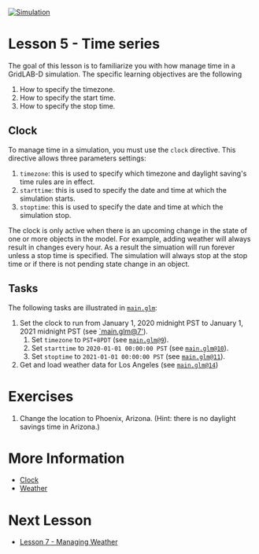 [![Simulation](../../actions/workflows/main.yml/badge.svg)](../../actions/workflows/main.yml)

# Lesson 5 - Time series

The goal of this lesson is to familiarize you with how manage time in a GridLAB-D simulation. The specific learning objectives are the following

1. How to specify the timezone.
2. How to specify the start time.
3. How to specify the stop time.

## Clock

To manage time in a simulation, you must use the `clock` directive.  This directive allows three parameters settings:

1. `timezone`: this is used to specify which timezone and daylight saving's time rules are in effect.
2. `starttime`: this is used to specify the date and time at which the simulation starts.
3. `stoptime`: this is used to specify the date and time at which the simulation stop.

The clock is only active when there is an upcoming change in the state of one or more objects in the model. For example, adding weather will always result in changes every hour. As a result the simuation will run forever unless a stop time is specified.  The simulation will always stop at the stop time or if there is not pending state change in an object.

## Tasks

The following tasks are illustrated in [`main.glm`](main.glm):

1. Set the clock to run from January 1, 2020 midnight PST to January 1, 2021 midnight PST (see [`main.glm@7'](main.glm#L7-L12)).
   1. Set `timezone` to `PST+8PDT` (see [`main.glm@9`](main.glm#L9)).
   2. Set `starttime` to `2020-01-01 00:00:00 PST` (see [`main.glm@10`](main.glm#L10)).
   3. Set `stoptime` to `2021-01-01 00:00:00 PST` (see [`main.glm@11`](main.glm#L11)).
2. Get and load weather data for Los Angeles (see [`main.glm@14`](main.glm#L15-18))

# Exercises

1. Change the location to Phoenix, Arizona. (Hint: there is no daylight savings time in Arizona.)

# More Information

* [Clock](https://docs.gridlabd.us/index.html?owner=arras-energy&project=gridlabd&branch=master&folder=/GLM/Directive&doc=/GLM/Directive/Clock.md)
 * [Weather](https://docs.gridlabd.us/_page.html?owner=arras-energy&project=gridlabd&branch=master&folder=/Subcommand&doc=/Subcommand/Weather.md)

# Next Lesson

* [Lesson 7 - Managing Weather](../../../lesson-7)
